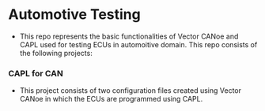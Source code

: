 # Automotive Testing
 * This repo represents the basic functionalities of Vector CANoe and CAPL used for testing ECUs in automoitive domain. This repo consists of the following projects:
 ### CAPL for CAN 
 * This project consists of two configuration files created using Vector CANoe in which the ECUs are programmed using CAPL.
